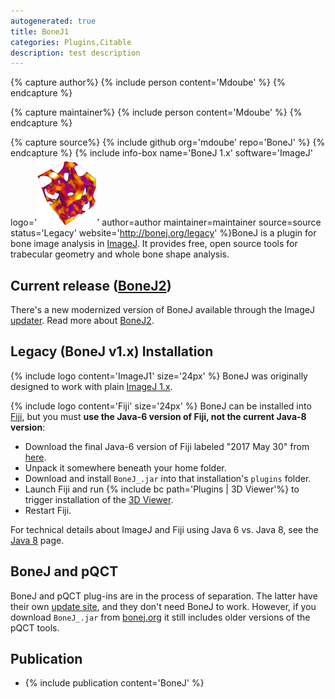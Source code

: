 ```yaml
---
autogenerated: true
title: BoneJ1
categories: Plugins,Citable
description: test description
---
```



{% capture author%}
{% include person content='Mdoube' %}
{% endcapture %}

{% capture maintainer%}
{% include person content='Mdoube' %}
{% endcapture %}

{% capture source%}
{% include github org='mdoube' repo='BoneJ' %}
{% endcapture %}
{% include info-box name='BoneJ 1.x' software='ImageJ' logo='<img src="/media/Bonej-icon.png" width="96"/>' author=author maintainer=maintainer source=source status='Legacy' website='http://bonej.org/legacy' %}BoneJ is a plugin for bone image analysis in [ImageJ](/about). It provides free, open source tools for trabecular geometry and whole bone shape analysis.

Current release ([BoneJ2](/plugins/bonej))
---------------------------------------------

There's a new modernized version of BoneJ available through the ImageJ [updater](/Updater). Read more about [BoneJ2](/plugins/bonej).

Legacy (BoneJ v1.x) Installation
--------------------------------

{% include logo content='ImageJ1' size='24px' %} BoneJ was originally designed to work with plain [ImageJ 1.x](/software/imagej1).

{% include logo content='Fiji' size='24px' %} BoneJ can be installed into [Fiji](/fiji), but you must **use the Java-6 version of Fiji, not the current Java-8 version**:

-   Download the final Java-6 version of Fiji labeled "2017 May 30" from [here](/fiji/downloads#java-6).
-   Unpack it somewhere beneath your home folder.
-   Download and install `BoneJ_.jar` into that installation's `plugins` folder.
-   Launch Fiji and run {% include bc path='Plugins | 3D Viewer'%} to trigger installation of the [3D Viewer](/plugins/3d-viewer).
-   Restart Fiji.

For technical details about ImageJ and Fiji using Java 6 vs. Java 8, see the [Java 8](/news/2016-05-10_-_ImageJ_HOWTO_-_Java_8,_Java_6,_Java_3D) page.

BoneJ and pQCT
--------------

BoneJ and pQCT plug-ins are in the process of separation. The latter have their own [update site](/plugins/pqct), and they don't need BoneJ to work. However, if you download `BoneJ_.jar` from [bonej.org](http://bonej.org/legacy) it still includes older versions of the pQCT tools.

Publication
-----------

-   {% include publication content='BoneJ' %}

 
